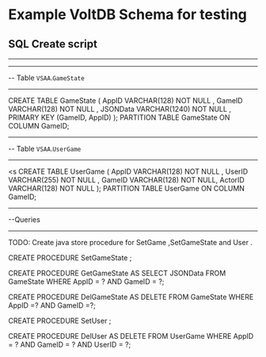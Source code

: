 Example VoltDB Schema for testing
===

SQL Create script
---
---

-- -----------------------------------------------------
-- Table `VSAA`.`GameState`
-- -----------------------------------------------------

CREATE TABLE GameState (
  AppID VARCHAR(128) NOT NULL ,
  GameID VARCHAR(128) NOT NULL ,
  JSONData VARCHAR(1240) NOT NULL ,
  PRIMARY KEY (GameID, AppID)
);
PARTITION TABLE GameState ON COLUMN GameID;


-- -----------------------------------------------------
-- Table `VSAA`.`UserGame`
-- -----------------------------------------------------
<s
CREATE TABLE UserGame (
  AppID VARCHAR(128) NOT NULL ,
  UserID VARCHAR(255) NOT NULL ,
  GameID VARCHAR(128) NOT NULL,
  ActorID VARCHAR(128) NOT NULL
  );
PARTITION TABLE UserGame ON COLUMN GameID;

-- -------------------------------------------------------
--Queries
-- -------------------------------------------------------

TODO: Create java store procedure for SetGame ,SetGameState and User .

CREATE PROCEDURE SetGameState ;

CREATE PROCEDURE GetGameState AS SELECT JSONData FROM GameState WHERE AppID = ? AND GameID = ?;

CREATE PROCEDURE DelGameState AS DELETE FROM GameState WHERE AppID =? AND GameID =?;

CREATE PROCEDURE SetUser ;

CREATE PROCEDURE DelUser AS DELETE FROM UserGame WHERE AppID = ? AND GameID = ? AND UserID = ?;
